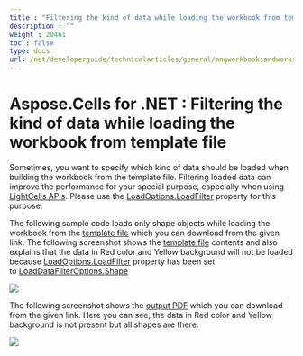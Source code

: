```yaml
---
title : "Filtering the kind of data while loading the workbook from template file" 
description : "" 
weight : 20461 
toc : false
type: docs
url: /net/developerguide/technicalarticles/general/mngworkbooksandworksheets/filtering+the+kind+of+data+while+loading+the+workbook+from+template+file/
---
```


# Aspose.Cells for .NET : Filtering the kind of data while loading the workbook from template file


Sometimes, you want to specify which kind of data should be loaded when building the workbook from the template file. Filtering loaded data can improve the performance for your special purpose, especially when using [LightCells APIs](https://docs2.aspose.com/cells/net/developerguide/technicalarticles/general/using+lightcells+api). Please use the [LoadOptions.LoadFilter](https://apireference.aspose.com/net/cells/aspose.cells/loadoptions/properties/loadfilter) property for this purpose.

The following sample code loads only shape objects while loading the workbook from the [template file](https://docs2.aspose.com/cells/net/attachments/5013590/5115552.xlsx) which you can download from the given link. The following screenshot shows the [template file](https://docs2.aspose.com/cells/net/attachments/5013590/5115552.xlsx) contents and also explains that the data in Red color and Yellow background will not be loaded because [LoadOptions.LoadFilter](https://apireference.aspose.com/net/cells/aspose.cells/loadoptions/properties/loadfilter) property has been set to [LoadDataFilterOptions.Shape](https://apireference.aspose.com/net/cells/aspose.cells/loaddatafilteroptions)

![](https://docs2.aspose.com/cells/net/attachments/5013590/5115554.png)

The following screenshot shows the [output PDF](https://docs2.aspose.com/cells/net/attachments/5013590/5115555.pdf) which you can download from the given link. Here you can see, the data in Red color and Yellow background is not present but all shapes are there.

![](https://docs2.aspose.com/cells/net/attachments/5013590/5115553.png)

